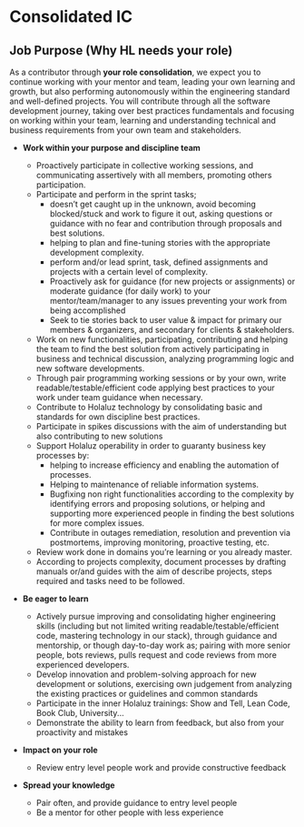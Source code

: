 # Consolidated IC

## Job Purpose (Why HL needs your role)

As a contributor through **your role consolidation**, we expect you to continue working with your mentor and team, leading your own learning and growth, but also performing autonomously within the engineering standard and well-defined projects. You will contribute through all the software development journey, taking over best practices fundamentals and focusing on working within your team, learning and understanding technical and business requirements from your own team and stakeholders.

  * **Work within your purpose and discipline team**

    * Proactively participate in collective working sessions, and communicating assertively with all members, promoting others participation.
    * Participate and perform in the sprint tasks;
      * doesn’t get caught up in the unknown, avoid becoming blocked/stuck and work to figure it out, asking questions or guidance with no fear and contribution through proposals and best solutions.
      * helping to plan and fine-tuning stories with the appropriate development complexity.
      * perform and/or lead sprint, task, defined assignments and projects with a certain level of complexity. 
      * Proactively ask for guidance (for new projects or assignments) or moderate guidance (for daily work) to your mentor/team/manager to any issues preventing your work from being accomplished
      * Seek to tie stories back to user value & impact for primary our members & organizers, and secondary for clients & stakeholders.
    * Work on new functionalities, participating, contributing and helping  the team to find the best solution from actively participating in business and technical discussion, analyzing programming logic and new software developments.
    * Through pair programming working sessions or by your own, write readable/testable/efficient code applying best practices to your work under team guidance when necessary. 
    * Contribute to Holaluz technology by consolidating basic and standards for own discipline best practices.
    * Participate in spikes discussions with the aim of understanding but also contributing to new solutions 
    * Support Holaluz operability  in order to guaranty business key processes by:
      * helping to increase efficiency and enabling the automation of processes.
      * Helping to maintenance of reliable information systems.
      * Bugfixing non right functionalities according to the complexity by  identifying errors and proposing solutions, or helping and supporting more experienced people in finding the best solutions for more complex issues.
      * Contribute in outages remediation, resolution and prevention via postmortems, improving monitoring, proactive testing, etc.
    * Review work done in domains you’re learning or you already master.
    * According to projects complexity, document processes by drafting manuals or/and guides with the aim of describe projects, steps required and tasks need to be followed.

  * **Be eager to learn**
    * Actively pursue improving and consolidating higher engineering skills  (including but not limited writing readable/testable/efficient code, mastering technology in our stack), through guidance and mentorship, or though day-to-day work as; pairing with more senior people, bots reviews, pulls request and code reviews from more experienced developers.
    * Develop innovation and problem-solving approach for new development or solutions, exercising own judgement from analyzing the existing practices or guidelines and common standards
    * Participate in the inner Holaluz trainings: Show and Tell, Lean Code, Book Club, University...
    * Demonstrate the ability to learn from feedback, but also from your proactivity and mistakes

  * **Impact on your role**
    * Review entry level people work and provide constructive feedback

  * **Spread your knowledge**
    * Pair often, and provide guidance to entry level people 
    * Be a mentor for other people with less experience
